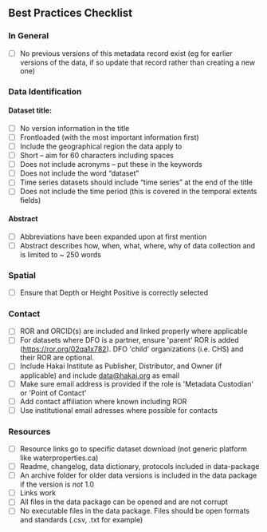 ## Best Practices Checklist

### In General

- [ ] No previous versions of this metadata record exist (eg for earlier versions of the data, if so update that record rather than creating a new one)

### Data Identification

#### Dataset title:

- [ ] No version information in the title
- [ ] Frontloaded (with the most important information first)
- [ ] Include the geographical region the data apply to
- [ ] Short – aim for 60 characters including spaces
- [ ] Does not include acronyms – put these in the keywords
- [ ] Does not include the word “dataset”
- [ ] Time series datasets should include “time series” at the end of the title
- [ ] Does not include the time period (this is covered in the temporal extents fields)

#### Abstract

- [ ] Abbreviations have been expanded upon at first mention
- [ ] Abstract describes how, when, what, where, why of data collection and is limited to ~ 250 words

### Spatial

- [ ] Ensure that Depth or Height Positive is correctly selected

### Contact

- [ ] ROR and ORCID(s) are included and linked properly where applicable
- [ ] For datasets where DFO is a partner, ensure 'parent' ROR is added (https://ror.org/02qa1x782). DFO 'child' organizations (i.e. CHS) and their ROR are optional.
- [ ] Include Hakai Institute as Publisher, Distributor, and Owner (if applicable) and include data@hakai.org as email
- [ ] Make sure email address is provided if the role is 'Metadata Custodian' or 'Point of Contact' 
- [ ] Add contact affiliation where known including ROR
- [ ] Use institutional email adresses where possible for contacts

### Resources

- [ ] Resource links go to specific dataset download (not generic platform like waterproperties.ca)
- [ ] Readme, changelog, data dictionary, protocols included in data-package
- [ ] An archive folder for older data versions is included in the data package if the version is _not_ 1.0
- [ ] Links work
- [ ] All files in the data package can be opened and are not corrupt
- [ ] No executable files in the data package. Files should be open formats and standards (.csv, .txt for example)
